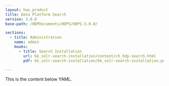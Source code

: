 ```yaml
---
layout: hwx_product
title: Data Platform Search
version: 3.0.0
base-path: /HDPDocuments/HDPS/HDPS-3.0.0/

sections:
  - title: Administration
    name: admin
    books:
      - title: Search Installation
        url: bk_solr-search-installation/content/ch_hdp-search.html
        pdf: bk_solr-search-installation/bk_solr-search-installation.pdf

---
```


This is the content below YAML.
